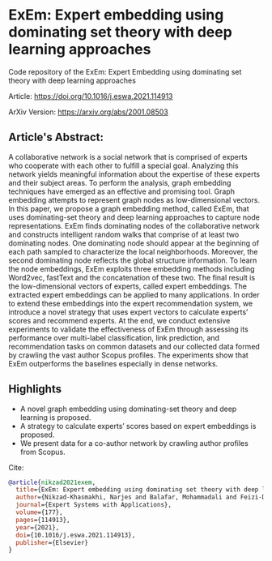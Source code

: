 # ExEm: Expert embedding using dominating set theory with deep learning approaches

Code repository of the ExEm: Expert Embedding using dominating set theory with deep learning approaches

Article:
https://doi.org/10.1016/j.eswa.2021.114913

ArXiv Version:
https://arxiv.org/abs/2001.08503

## Article's Abstract:
A collaborative network is a social network that is comprised of experts who cooperate with each other to fulfill a special goal. Analyzing this network yields meaningful information about the expertise of these experts and their subject areas. To perform the analysis, graph embedding techniques have emerged as an effective and promising tool. Graph embedding attempts to represent graph nodes as low-dimensional vectors. In this paper, we propose a graph embedding method, called ExEm, that uses dominating-set theory and deep learning approaches to capture node representations. ExEm finds dominating nodes of the collaborative network and constructs intelligent random walks that comprise of at least two dominating nodes. One dominating node should appear at the beginning of each path sampled to characterize the local neighborhoods. Moreover, the second dominating node reflects the global structure information. To learn the node embeddings, ExEm exploits three embedding methods including Word2vec, fastText and the concatenation of these two. The final result is the low-dimensional vectors of experts, called expert embeddings. The extracted expert embeddings can be applied to many applications. In order to extend these embeddings into the expert recommendation system, we introduce a novel strategy that uses expert vectors to calculate experts’ scores and recommend experts. At the end, we conduct extensive experiments to validate the effectiveness of ExEm through assessing its performance over multi-label classification, link prediction, and recommendation tasks on common datasets and our collected data formed by crawling the vast author Scopus profiles. The experiments show that ExEm outperforms the baselines especially in dense networks.

## Highlights
* A novel graph embedding using dominating-set theory and deep learning is proposed.
* A strategy to calculate experts’ scores based on expert embeddings is proposed.
* We present data for a co-author network by crawling author profiles from Scopus.

Cite:
```bib
@article{nikzad2021exem,
  title={ExEm: Expert embedding using dominating set theory with deep learning approaches},
  author={Nikzad-Khasmakhi, Narjes and Balafar, Mohammadali and Feizi-Derakhshi, Mohammad-Reza and Motamed, Cina},
  journal={Expert Systems with Applications},
  volume={177},
  pages={114913},
  year={2021},
  doi={10.1016/j.eswa.2021.114913},
  publisher={Elsevier}
}
